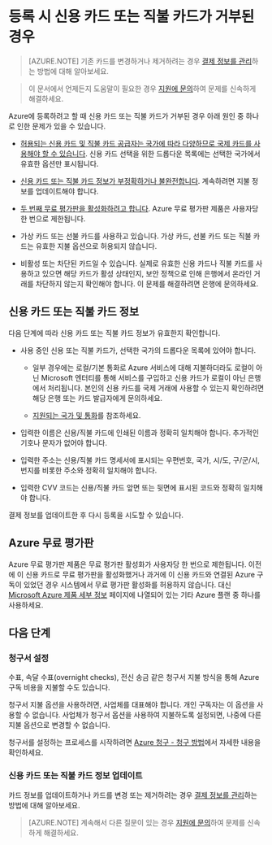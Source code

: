 <properties
	pageTitle="등록 시 신용 카드 또는 직불 카드가 거부된 경우 | Microsoft Azure"
	description="Azure에 등록하려고 할 때 내 신용 카드 또는 직불 카드가 거부되는 경우 문제를 해결하는 방법에 대해 알아봅니다."
	services=""
	documentationCenter=""
	authors="jiangchen79"
	manager="felixwu"
	editor=""
	tags="billing,top-support-issue"
	keywords="신용 카드 거부, 직불 카드 거부, 신용 카드가 거부됨, 신용 카드가 인식되지 않음"/>

<tags
	ms.service="billing"
	ms.workload="na"
	ms.tgt_pltfrm="ibiza"
	ms.devlang="na"
	ms.topic="article"
	ms.date="08/31/2016"
	ms.author="cjiang"/>

# 등록 시 신용 카드 또는 직불 카드가 거부된 경우

> [AZURE.NOTE] 기존 카드를 변경하거나 제거하려는 경우 [결제 정보를 관리](billing-how-to-change-credit-card.md)하는 방법에 대해 알아보세요.

> 이 문서에서 언제든지 도움말이 필요한 경우 [지원에 문의](https://portal.azure.com/?#blade/Microsoft_Azure_Support/HelpAndSupportBlade)하여 문제를 신속하게 해결하세요.

Azure에 등록하려고 할 때 신용 카드 또는 직불 카드가 거부된 경우 아래 원인 중 하나로 인한 문제가 있을 수 있습니다.

- [허용되는 신용 카드 및 직불 카드 공급자는 국가에 따라 다양하므로 국제 카드를 사용해야 할 수 있습니다](#credit-or-debit-card-details). 신용 카드 선택을 위한 드롭다운 목록에는 선택한 국가에서 유효한 옵션만 표시됩니다.

- [신용 카드 또는 직불 카드 정보가 부정확하거나 불완전합니다](#credit-or-debit-card-details). 계속하려면 지불 정보를 업데이트해야 합니다.

- [두 번째 무료 평가판을 활성화하려고 합니다](#azure-free-trial). Azure 무료 평가판 제품은 사용자당 한 번으로 제한됩니다.

- 가상 카드 또는 선불 카드를 사용하고 있습니다. 가상 카드, 선불 카드 또는 직불 카드는 유효한 지불 옵션으로 허용되지 않습니다.

- 비활성 또는 차단된 카드일 수 있습니다. 실제로 유효한 신용 카드나 직불 카드를 사용하고 있으면 해당 카드가 활성 상태인지, 보안 정책으로 인해 은행에서 온라인 거래를 차단하지 않는지 확인해야 합니다. 이 문제를 해결하려면 은행에 문의하세요.

## 신용 카드 또는 직불 카드 정보

다음 단계에 따라 신용 카드 또는 직불 카드 정보가 유효한지 확인합니다.

- 사용 중인 신용 또는 직불 카드가, 선택한 국가의 드롭다운 목록에 있어야 합니다.
	
	- 일부 경우에는 로컬/기본 통화로 Azure 서비스에 대해 지불하더라도 로컬이 아닌 Microsoft 엔터티를 통해 서비스를 구입하고 신용 카드가 로컬이 아닌 은행에서 처리됩니다. 본인의 신용 카드를 국제 거래에 사용할 수 있는지 확인하려면 해당 은행 또는 카드 발급자에게 문의하세요.
	
	- [지원되는 국가 및 통화](billing-countries-and-currencies.md)를 참조하세요.

- 입력한 이름은 신용/직불 카드에 인쇄된 이름과 정확히 일치해야 합니다. 추가적인 기호나 문자가 없어야 합니다.

- 입력한 주소는 신용/직불 카드 명세서에 표시되는 우편번호, 국가, 시/도, 구/군/시, 번지를 비롯한 주소와 정확히 일치해야 합니다.

- 입력한 CVV 코드는 신용/직불 카드 앞면 또는 뒷면에 표시된 코드와 정확히 일치해야 합니다.

결제 정보를 업데이트한 후 다시 등록을 시도할 수 있습니다.

## Azure 무료 평가판

Azure 무료 평가판 제품은 무료 평가판 활성화가 사용자당 한 번으로 제한됩니다. 이전에 이 신용 카드로 무료 평가판을 활성화했거나 과거에 이 신용 카드와 연결된 Azure 구독이 있었던 경우 시스템에서 무료 평가판 활성화를 허용하지 않습니다. 대신 [Microsoft Azure 제품 세부 정보](https://azure.microsoft.com/support/legal/offer-details/) 페이지에 나열되어 있는 기타 Azure 플랜 중 하나를 사용하세요.

## 다음 단계

### 청구서 설정

수표, 속달 수표(overnight checks), 전신 송금 같은 청구서 지불 방식을 통해 Azure 구독 비용을 지불할 수도 있습니다.

청구서 지불 옵션을 사용하려면, 사업체를 대표해야 합니다. 개인 구독자는 이 옵션을 사용할 수 없습니다. 사업체가 청구서 옵션을 사용하여 지불하도록 설정되면, 나중에 다른 지불 옵션으로 변경할 수 없습니다.

청구서를 설정하는 프로세스를 시작하려면 [Azure 청구 - 청구 방법](https://azure.microsoft.com/pricing/invoicing/)에서 자세한 내용을 확인하세요.

### 신용 카드 또는 직불 카드 정보 업데이트

카드 정보를 업데이트하거나 카드를 변경 또는 제거하려는 경우 [결제 정보를 관리](billing-how-to-change-credit-card.md)하는 방법에 대해 알아보세요.

> [AZURE.NOTE] 계속해서 다른 질문이 있는 경우 [지원에 문의](https://portal.azure.com/?#blade/Microsoft_Azure_Support/HelpAndSupportBlade)하여 문제를 신속하게 해결하세요.

<!---HONumber=AcomDC_0914_2016-->